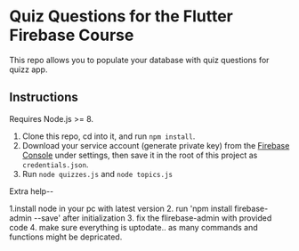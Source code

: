 # Quiz Questions for the Flutter Firebase Course

This repo allows you to populate your database with quiz questions for quizz app. 


## Instructions

Requires Node.js >= 8. 

1. Clone this repo, cd into it, and run `npm install`. 
2. Download your service account (generate private key) from the [Firebase Console](https://console.firebase.google.com) under settings, then save it in the root of this project as `credentials.json`.
3. Run `node quizzes.js` and `node topics.js`

Extra help--

1.install node in your pc with latest version
2. run 'npm install firebase-admin --save' after initialization
3. fix the flirebase-admin with provided code
4. make sure everything is uptodate.. as many commands and functions might be depricated.
